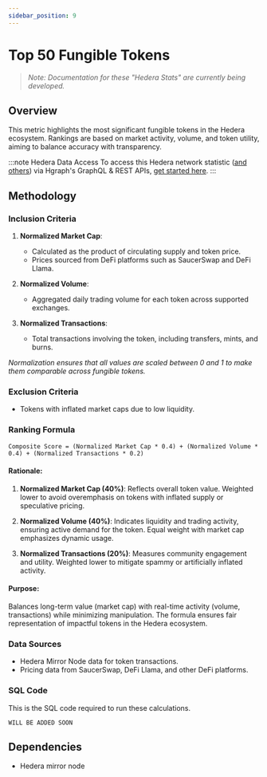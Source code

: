 ```yaml
---
sidebar_position: 9
---
```


# Top 50 Fungible Tokens

> *Note: Documentation for these "Hedera Stats" are currently being developed.*

## Overview  
This metric highlights the most significant fungible tokens in the Hedera ecosystem. Rankings are based on market activity, volume, and token utility, aiming to balance accuracy with transparency.  

:::note Hedera Data Access
To access this Hedera network statistic ([and others](/category/hedera-stats/)) via Hgraph's GraphQL & REST APIs, [get started here](https://www.hgraph.com/hedera).
:::

## Methodology  

### Inclusion Criteria  
1. **Normalized Market Cap**:  
   - Calculated as the product of circulating supply and token price.  
   - Prices sourced from DeFi platforms such as SaucerSwap and DeFi Llama.  

2. **Normalized Volume**:  
   - Aggregated daily trading volume for each token across supported exchanges.  

3. **Normalized Transactions**:  
   - Total transactions involving the token, including transfers, mints, and burns.  

*Normalization ensures that all values are scaled between 0 and 1 to make them comparable across fungible tokens.*

### Exclusion Criteria  
- Tokens with inflated market caps due to low liquidity.  

### Ranking Formula  

```
Composite Score = (Normalized Market Cap * 0.4) + (Normalized Volume * 0.4) + (Normalized Transactions * 0.2)
```

#### Rationale:

1. **Normalized Market Cap (40%)**: Reflects overall token value. Weighted lower to avoid overemphasis on tokens with inflated supply or speculative pricing.  

2. **Normalized Volume (40%)**: Indicates liquidity and trading activity, ensuring active demand for the token. Equal weight with market cap emphasizes dynamic usage.  

3. **Normalized Transactions (20%)**: Measures community engagement and utility. Weighted lower to mitigate spammy or artificially inflated activity.  

#### Purpose:  
Balances long-term value (market cap) with real-time activity (volume, transactions) while minimizing manipulation. The formula ensures fair representation of impactful tokens in the Hedera ecosystem.

### Data Sources  
- Hedera Mirror Node data for token transactions.  
- Pricing data from SaucerSwap, DeFi Llama, and other DeFi platforms. 

### SQL Code

This is the SQL code required to run these calculations.

```
WILL BE ADDED SOON
```

## Dependencies
* Hedera mirror node